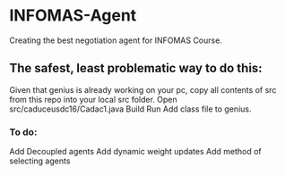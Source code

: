 # INFOMAS-Agent
Creating the best negotiation agent for INFOMAS Course.

## The safest, least problematic way to do this:
Given that genius is already working on your pc, copy all contents of src from this repo into your local src folder. 
Open src/caduceusdc16/Cadac1.java
Build
Run
Add class file to genius.

### To do:
Add Decoupled agents
Add dynamic weight updates
Add method of selecting agents
